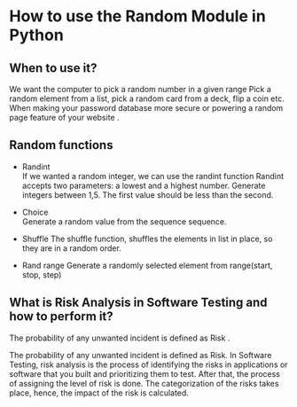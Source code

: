 # How to use the Random Module in Python

## When to use it?  
We want the computer to pick a random number in a given range Pick a random element from a list, pick a random card from a deck, flip a coin etc. When making your password database more secure or powering a random page feature of your website .

## Random functions  
- Randint  
If we wanted a random integer, we can use the randint function Randint accepts two parameters: a lowest and a highest number. Generate integers between 1,5. The first value should be less than the second.

- Choice  
 Generate a random value from the sequence sequence.

- Shuffle
  The shuffle function, shuffles the elements in list in place, so they are in a random order.

- Rand range
Generate a randomly selected element from range(start, stop, step)

## What is Risk Analysis in Software Testing and how to perform it?

The probability of any unwanted incident is defined as Risk .

The probability of any unwanted incident is defined as Risk. In Software Testing, risk analysis is the process of identifying the risks in applications or software that you built and prioritizing them to test. After that, the process of assigning the level of risk is done. The categorization of the risks takes place, hence, the impact of the risk is calculated.



